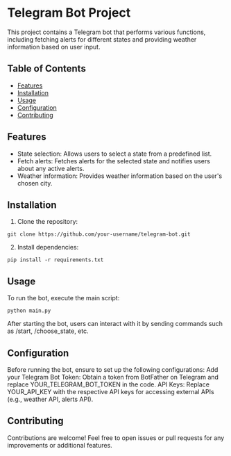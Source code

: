 # Telegram Bot Project

This project contains a Telegram bot that performs various functions, including fetching alerts for different states and providing weather information based on user input.

## Table of Contents
- [Features](#features)
- [Installation](#installation)
- [Usage](#usage)
- [Configuration](#configuration)
- [Contributing](#contributing)

## Features

- State selection: Allows users to select a state from a predefined list.
- Fetch alerts: Fetches alerts for the selected state and notifies users about any active alerts.
- Weather information: Provides weather information based on the user's chosen city.

## Installation

1. Clone the repository:
 ```
git clone https://github.com/your-username/telegram-bot.git
```
2. Install dependencies:
```
pip install -r requirements.txt
```
## Usage
To run the bot, execute the main script:
```
python main.py
```
After starting the bot, users can interact with it by sending commands such as /start, /choose_state, etc.

## Configuration
Before running the bot, ensure to set up the following configurations:
Add your Telegram Bot Token: Obtain a token from BotFather on Telegram and replace YOUR_TELEGRAM_BOT_TOKEN in the code.
API Keys: Replace YOUR_API_KEY with the respective API keys for accessing external APIs (e.g., weather API, alerts API).

## Contributing
Contributions are welcome! Feel free to open issues or pull requests for any improvements or additional features.


